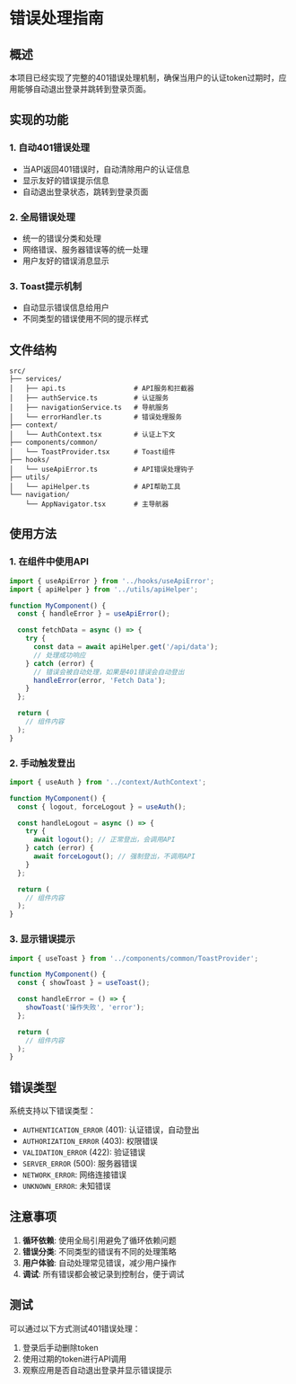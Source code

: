# 错误处理指南

## 概述

本项目已经实现了完整的401错误处理机制，确保当用户的认证token过期时，应用能够自动退出登录并跳转到登录页面。

## 实现的功能

### 1. 自动401错误处理
- 当API返回401错误时，自动清除用户的认证信息
- 显示友好的错误提示信息
- 自动退出登录状态，跳转到登录页面

### 2. 全局错误处理
- 统一的错误分类和处理
- 网络错误、服务器错误等的统一处理
- 用户友好的错误消息显示

### 3. Toast提示机制
- 自动显示错误信息给用户
- 不同类型的错误使用不同的提示样式

## 文件结构

```
src/
├── services/
│   ├── api.ts                 # API服务和拦截器
│   ├── authService.ts         # 认证服务
│   ├── navigationService.ts   # 导航服务
│   └── errorHandler.ts        # 错误处理服务
├── context/
│   └── AuthContext.tsx        # 认证上下文
├── components/common/
│   └── ToastProvider.tsx      # Toast组件
├── hooks/
│   └── useApiError.ts         # API错误处理钩子
├── utils/
│   └── apiHelper.ts           # API帮助工具
└── navigation/
    └── AppNavigator.tsx       # 主导航器
```

## 使用方法

### 1. 在组件中使用API
```typescript
import { useApiError } from '../hooks/useApiError';
import { apiHelper } from '../utils/apiHelper';

function MyComponent() {
  const { handleError } = useApiError();

  const fetchData = async () => {
    try {
      const data = await apiHelper.get('/api/data');
      // 处理成功响应
    } catch (error) {
      // 错误会被自动处理，如果是401错误会自动登出
      handleError(error, 'Fetch Data');
    }
  };

  return (
    // 组件内容
  );
}
```

### 2. 手动触发登出
```typescript
import { useAuth } from '../context/AuthContext';

function MyComponent() {
  const { logout, forceLogout } = useAuth();

  const handleLogout = async () => {
    try {
      await logout(); // 正常登出，会调用API
    } catch (error) {
      await forceLogout(); // 强制登出，不调用API
    }
  };

  return (
    // 组件内容
  );
}
```

### 3. 显示错误提示
```typescript
import { useToast } from '../components/common/ToastProvider';

function MyComponent() {
  const { showToast } = useToast();

  const handleError = () => {
    showToast('操作失败', 'error');
  };

  return (
    // 组件内容
  );
}
```

## 错误类型

系统支持以下错误类型：

- `AUTHENTICATION_ERROR` (401): 认证错误，自动登出
- `AUTHORIZATION_ERROR` (403): 权限错误
- `VALIDATION_ERROR` (422): 验证错误
- `SERVER_ERROR` (500): 服务器错误
- `NETWORK_ERROR`: 网络连接错误
- `UNKNOWN_ERROR`: 未知错误

## 注意事项

1. **循环依赖**: 使用全局引用避免了循环依赖问题
2. **错误分类**: 不同类型的错误有不同的处理策略
3. **用户体验**: 自动处理常见错误，减少用户操作
4. **调试**: 所有错误都会被记录到控制台，便于调试

## 测试

可以通过以下方式测试401错误处理：

1. 登录后手动删除token
2. 使用过期的token进行API调用
3. 观察应用是否自动退出登录并显示错误提示